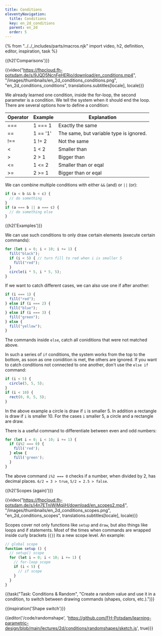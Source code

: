 ```yaml
---
title: Conditions
eleventyNavigation:
  title: Conditions
  key: en_2d_conditions
  parent: en_2d
  order: 5
---
```


{% from "../../_includes/parts/macros.njk" import video, h2, definition, editor, inspiration, task %}

{{h2('Comparisons')}}

{{video("https://fhpcloud.fh-potsdam.de/s/9JQD5NcnFeHERio/download/en_conditions.mp4", "/images/thumbnails/en_2d_conditions_conditions.png", "en_2d_conditions_conditions", translations.subtitles[locale], locale)}}
<!--
de:https://fhpcloud.fh-potsdam.de/s/7857tAkFNXA8Yjb/download/de_conditions.mp4
en:https://fhpcloud.fh-potsdam.de/s/9JQD5NcnFeHERio/download/en_conditions.mp4
-->

We already learned one condition, inside the for-loop, the second parameter is a condition. We tell the system when it should end the loop. There are several options how to define a condition:

|Operator|Example|Explanation|
|---|---|---|
|===|1 === 1|Exactly the same|
|==|1 == '1'|The same, but variable type is ignored.|
|!==|1 != 2 |Not the same|
|<|1 < 2|Smaller than|
|>|2 > 1|Bigger than|
|<=|1 <= 2|Smaller than or eqal|
|>=|2 >= 1|Bigger than or eqal|

We can combine multiple conditions with either `&&` (and) or `||` (or):

```js
if (a < b && b < c) {
  // do something
}
if (a === b || a === c) {
  // do something else
}
```

{{h2('Examples')}}

We can use such conditions to only draw certain elements (execute certain commands):

```js
for (let i = 0; i < 10; i += 1) {
  fill("black");
  if (i < 5) { // turn fill to red when i is smaller 5
    fill("red");
  }
  circle(i * 5, i * 5, 5);
}
```

If we want to catch different cases, we can also use one if after another:

```js
if (i === 1) {
  fill("red");
} else if (i === 2) {
  fill("blue");
} else if (i === 3) {
  fill("green");
} else {
  fill("yellow");
}
```

The commands inside `else`, catch all coniditions that were not matched above.

In such a series of `if` conditions, the system works from the top to the bottom, as soon as one conidition is met, the others are ignored. If you want to catch conditions not connected to one another, don't use the `else if` command:

```js
if (i < 5) {
  circle(5, 5, 5);
}
if (i < 10) {
  rect(0, 0, 5, 5);
}
```

In the above example a circle is draw if `i` is smaller 5. In addition a rectangle is draw if `i` is smaller 10. For the cases `i` smaller 5, a circle and a rectangle are draw.

There is a useful command to differentiate between even and odd numbers:

```js
for (let i = 0; i < 10; i += 1) {
  if (i%2 === 0) {
    fill('red');
  } else {
    fill('green');
  }
}
```

The above command `i%2 === 0` checks if a number, when divided by 2, has decimal places. `6/2 = 3 > true`, `5/2 = 2.5 > false`.

{{h2('Scopes (again)')}}

{{video("https://fhpcloud.fh-potsdam.de/s/i4n7ETnjWjMqijH/download/en_scopes2.mp4", "/images/thumbnails/en_2d_conditions_scopes.png", "en_2d_conditions_scopes", translations.subtitles[locale], locale)}}
<!--
de:https://fhpcloud.fh-potsdam.de/s/BdSbeYGttJnTK2K/download/de_scopes2.mp4
en:https://fhpcloud.fh-potsdam.de/s/i4n7ETnjWjMqijH/download/en_scopes2.mp4
-->

Scopes cover not only functions like `setup` and `draw`, but also things like loops and if statements. Most of the times when commands are wrapped inside curly brackets (`{}`) its a new scope level. An example:

```js
// global scope
function setup () {
  // setup() scope
  for (let i = 0; i < 10; i += 1) {
    // for-loop scope
    if (i < 5) {
      // if scope
    }
  }
}
```

{{task("Task: Conditions & Random", "Create a random value and use it in a condition, to switch between drawing commands (shapes, colors, etc.).")}}

{{inspiration('Shape switch')}}

{{editor('/code/randomshape', 'https://github.com/FH-Potsdam/learning-parametric-design/blob/main/lectures/2d/conditions/randomshapes/sketch.js', true)}}